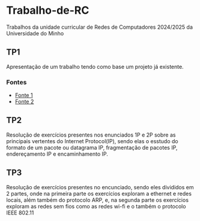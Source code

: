 # Trabalho-de-RC
Trabalhos da unidade curricular de Redes de Computadores 2024/2025 da Universidade do Minho

## TP1
Apresentação de um trabalho tendo como base um projeto já existente.

### Fontes
* [Fonte 1](https://www.caida.org/projects/rabbits/)
* [Fonte 2](https://www.caida.org/funding/cns-rabbits/cns-rabbits_proposal.pdf)

## TP2
Resolução de exercícios presentes nos enunciados 1P e 2P sobre as principais vertentes do Internet Protocol(IP), sendo elas o esstudo do
formato de um pacote ou datagrama IP, fragmentação de pacotes IP, endereçamento IP e encaminhamento IP.

## TP3
Resolução de exercícios presentes no encunciado, sendo eles divididos em 2 partes, onde na primeira parte os exercícios exploram a ethernet e redes locais, além também do protocolo ARP, e, na segunda parte os exercícios exploram as redes sem fios como
as redes wi-fi e o também o protocolo IEEE 802.11
